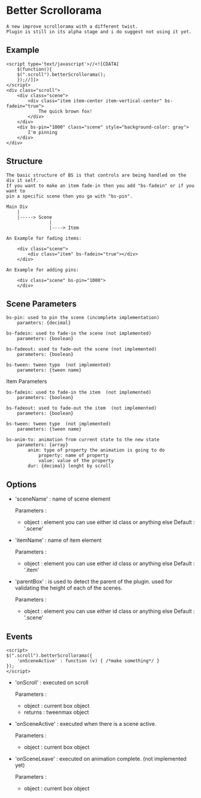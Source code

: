Better Scrollorama
==================

    A new improve scrollorama with a different twist. 
    Plugin is still in its alpha stage and i do suggest not using it yet.

Example
--------

    <script type='text/javascript'>//<![CDATA[
        $(function(){
        $(".scroll").betterScrollorama();
        });//]]>
    </script>
    <div class="scroll">
        <div class="scene">
            <div class="item item-center item-vertical-center" bs-fadein="true">
                The quick brown fox!
            </div>
        </div>
        <div bs-pin="1000" class="scene" style="background-color: gray">
            I'm pinning
        </div>
    </div>


Structure
---------

    The basic structure of BS is that controls are being handled on the div it self. 
    If you want to make an item fade-in then you add "bs-fadein" or if you want to 
    pin a specific scene then you go with "bs-pin".
    
    Main Div
        |
        |-----> Scene
                    |
                    |----> Item
                    
    An Example for fading items:
    
        <div class="scene">
            <div class="item" bs-fadein="true"></div>
        </div>
        
    An Example for adding pins:
    
        <div class="scene" bs-pin="1000">
        </div>
        
Scene Parameters
----------------
    
    bs-pin: used to pin the scene (incomplete implementation)
        paramters: {decimal}
    
    bs-fadein: used to fade-in the scene (not implemented)
        parameters: {boolean}
        
    bs-fadeout: used to fade-out the scene (not implemented)
        parameters: {boolean}
        
    bs-tween: tween type  (not implemented)
        parameters: {tween name}
    
Item Parameters

    bs-fadein: used to fade-in the item  (not implemented)
        parameters: {boolean}
        
    bs-fadeout: used to fade-out the item  (not implemented)
        parameters: {boolean}
        
    bs-tween: tween type  (not implemented)
        parameters: {tween name}
        
    bs-anim-to: animation from current state to the new state
        parameters: {array}
            anim: type of property the animation is going to do
                property: name of property
                value: value of the property
            dur: {decimal} lenght by scroll

Options
-------

* 'sceneName' : name of scene element

    Parameters :
    + object : element you can use either id class or anything else
    Default : '.scene'
    
* 'itemName' : name of item element

    Parameters :
    + object : element you can use either id class or anything else
    Default : '.item'
    
* 'parentBox' : is used to detect the parent of the plugin. used for validating the height of each of the scenes.

    Parameters :
    + object : element you can use either id class or anything else
    Default : '.scene'
    

Events
-------

    <script>
    $(".scroll").betterScrollorama({
        'onSceneActive' : function (v) { /*make something*/ }
    });
    </script>

* 'onScroll' : executed on scroll

    Parameters :
    + object : current box object
    + returns : tweenmax object


* 'onSceneActive' : executed when there is a scene active.

    Parameters :
    + object : current box object

* 'onSceneLeave' : executed on animation complete.  (not implemented yet)

    Parameters :
    + object : current box object
